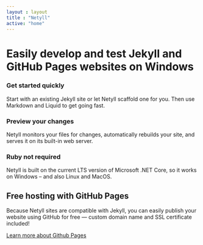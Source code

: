 ```yaml
---
layout : layout
title : "Netyll"
active: "home"
---
```

<div class="jumbotron bg-success">
	<h1 class="display-4 text-white">Easily develop and test Jekyll and GitHub Pages websites on Windows</h1>
</div>
<div class="row">
	<div class="col-12 col-lg-4">
		<h3>Get started quickly</h3>
		<p class="lead">Start with an existing Jekyll site or let Netyll scaffold one for you. Then use Markdown and Liquid to get going fast.</p>
	</div>
	<div class="col-12 col-lg-4">
		<h3>Preview your changes</h3>
		<p class="lead">Netyll monitors your files for changes, automatically rebuilds your site, and serves it on its built-in web server.</p>
	</div>
	<div class="col-12 col-lg-4">
		<h3>Ruby not required</h3>
		<p class="lead">Netyll is built on the current LTS version of Microsoft .NET Core, so it works on Windows &ndash; and also Linux and MacOS.</p>
	</div>
</div>
<div class="mt-4 pt-4 pb-3 jumbotron bg-secondary text-light">
	<h2>Free hosting with GitHub Pages</h2>
	<p>Because Netyll sites are compatible with Jekyll, you can easily publish your website using GitHub for free &mdash; custom domain name and SSL certificate included!</p>
	<p><a href="https://pages.github.com/" target="_blank" class="btn btn-success btn-lg">Learn more about Github Pages</a></p>
</div>